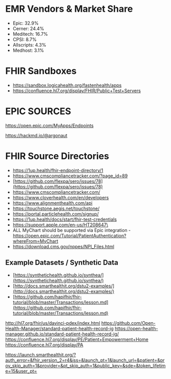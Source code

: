 
# EMR Vendors & Market Share
-   Epic: 32.9%
-   Cerner: 24.4%
-   Meditech: 16.7%
-   CPSI: 8.7%
-   Allscripts: 4.3%
-   Medhost: 3.1%

# FHIR Sandboxes
- https://sandbox.logicahealth.org/fastenhealth/apps
- https://confluence.hl7.org/display/FHIR/Public+Test+Servers

# EPIC SOURCES
https://open.epic.com/MyApps/Endpoints

https://hackmd.io/@argonaut


# FHIR Source Directories
- https://1up.health/fhir-endpoint-directory/1
- https://www.cmscompliancetracker.com/?page_id=89
- [https://github.com/flexpa/sero/issues/78](https://github.com/flexpa/sero/issues/78)
- https://www.cmscompliancetracker.com/
- https://www.cloverhealth.com/en/developers
- https://www.alignmenthealth.com/api
- https://touchstone.aegis.net/touchstone/
- https://portal.particlehealth.com/signup/
- https://1up.health/docs/start/fhir-test-credentials
- https://support.apple.com/en-us/HT208647\
- ALL MyChart should be supported via Epic integration - https://open.epic.com/Tutorial/PatientAuthentication?whereFrom=MyChart
- https://download.cms.gov/nppes/NPI_Files.html



## Example Datasets / Synthetic Data
- [https://synthetichealth.github.io/synthea/](https://synthetichealth.github.io/synthea/)
- [http://docs.smarthealthit.org/dstu2-examples/](http://docs.smarthealthit.org/dstu2-examples/)
- [https://github.com/hapifhir/fhir-tutorial/blob/master/Transactions/lesson.md](https://github.com/hapifhir/fhir-tutorial/blob/master/Transactions/lesson.md)



http://hl7.org/fhir/us/davinci-pdex/index.html
https://github.com/Open-Health-Manager/standard-patient-health-record-ig
https://open-health-manager.github.io/standard-patient-health-record-ig/
https://confluence.hl7.org/display/PE/Patient+Empowerment+Home
https://confluence.hl7.org/display/PA


https://launch.smarthealthit.org/?auth_error=&fhir_version_2=r4&iss=&launch_pt=1&launch_url=&patient=&prov_skip_auth=1&provider=&pt_skip_auth=1&public_key=&sde=&token_lifetime=15&user_pt=


